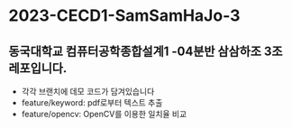 # 2023-CECD1-SamSamHaJo-3

## 동국대학교 컴퓨터공학종합설계1 -04분반 삼삼하조 3조 레포입니다.
- 각각 브랜치에 데모 코드가 담겨있습니다
- feature/keyword: pdf로부터 텍스트 추출
- feature/opencv: OpenCV를 이용한 일치율 비교
